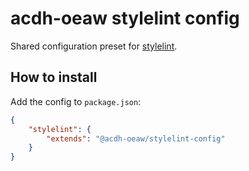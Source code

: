 # acdh-oeaw stylelint config

Shared configuration preset for [stylelint](https://stylelint.io/).

## How to install

Add the config to `package.json`:

```json
{
	"stylelint": {
		"extends": "@acdh-oeaw/stylelint-config"
	}
}
```
